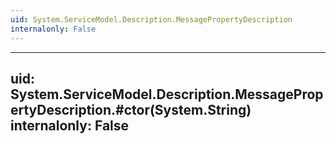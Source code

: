 ```yaml
---
uid: System.ServiceModel.Description.MessagePropertyDescription
internalonly: False
---
```


---
uid: System.ServiceModel.Description.MessagePropertyDescription.#ctor(System.String)
internalonly: False
---
